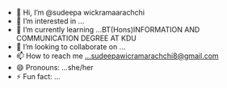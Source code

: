 - 👋 Hi, I’m @sudeepa wickramaarachchi
- 👀 I’m interested in ...
- 🌱 I’m currently learning ...BT(Hons)INFORMATION AND COMMUNICATION DEGREE AT KDU
- 💞️ I’m looking to collaborate on ...
- 📫 How to reach me ...sudeepawicramarachchi8@gmail.com
- 😄 Pronouns: ...she/her
- ⚡ Fun fact: ...

<!---
sudeepa8/sudeepa8 is a ✨ special ✨ repository because its `README.md` (this file) appears on your GitHub profile.
You can click the Preview link to take a look at your changes.
--->
